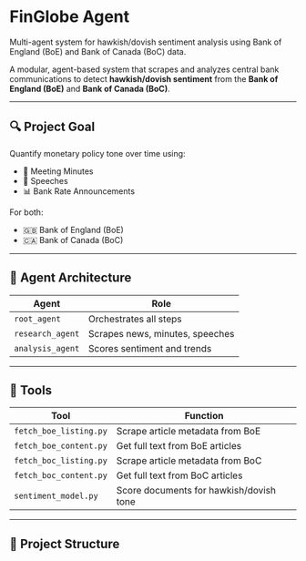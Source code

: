 # FinGlobe Agent
Multi-agent system for hawkish/dovish sentiment analysis using Bank of England (BoE) and Bank of Canada (BoC) data.

A modular, agent-based system that scrapes and analyzes central bank communications to detect **hawkish/dovish sentiment** from the **Bank of England (BoE)** and **Bank of Canada (BoC)**.

---

## 🔍 Project Goal

Quantify monetary policy tone over time using:
- 📝 Meeting Minutes
- 📣 Speeches
- 📊 Bank Rate Announcements

For both:
- 🇬🇧 Bank of England (BoE)
- 🇨🇦 Bank of Canada (BoC)

---

## 🤖 Agent Architecture

| Agent           | Role |
|----------------|------|
| `root_agent`    | Orchestrates all steps |
| `research_agent`| Scrapes news, minutes, speeches |
| `analysis_agent`| Scores sentiment and trends |

---

## 🧰 Tools

| Tool                  | Function |
|-----------------------|----------|
| `fetch_boe_listing.py`| Scrape article metadata from BoE |
| `fetch_boe_content.py`| Get full text from BoE articles |
| `fetch_boc_listing.py`| Scrape article metadata from BoC |
| `fetch_boc_content.py`| Get full text from BoC articles |
| `sentiment_model.py`  | Score documents for hawkish/dovish tone |

---

## 📁 Project Structure


